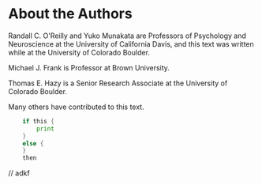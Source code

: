 # About the Authors

Randall C. O'Reilly and Yuko Munakata are Professors of Psychology and Neuroscience at the University of California Davis, and this text was written while at the University of Colorado Boulder.

Michael J. Frank is Professor at Brown University.

Thomas E. Hazy is a Senior Research Associate at the University of Colorado Boulder.

Many others have contributed to this text.

```go
    if this {
        print
    }
    else {
    }
    then
```
// adkf
        

